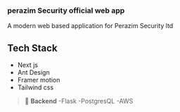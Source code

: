 ### perazim Security official web app

A modern web based application for Perazim Security ltd

## Tech Stack
- Next js
- Ant Design
- Framer motion
- Tailwind css
> :memo: **Backend**
-Flask
-PostgresQL
-AWS


